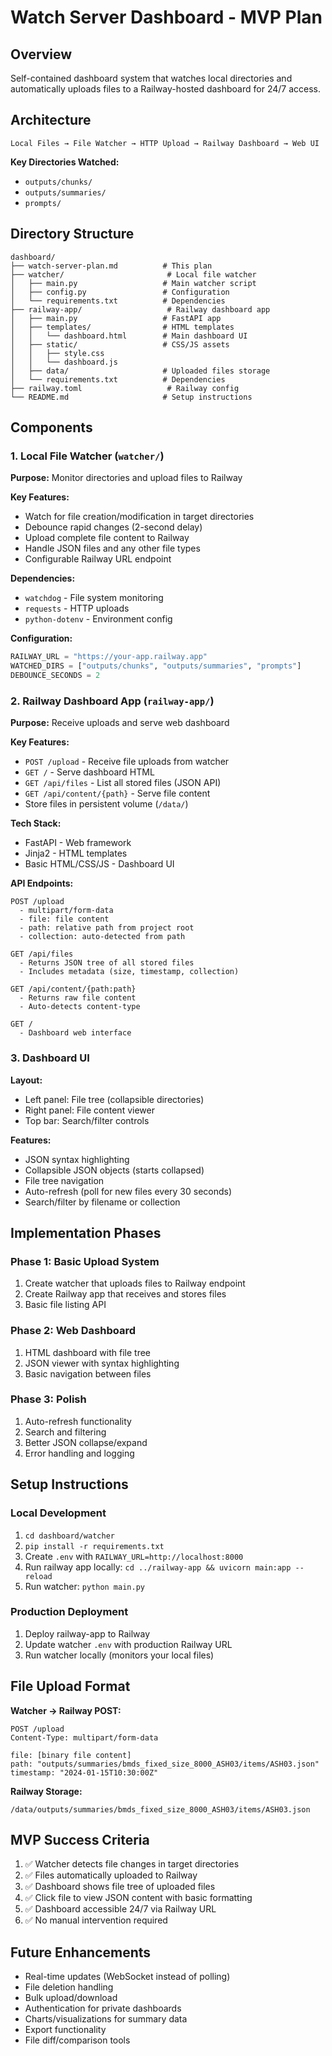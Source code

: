 # Watch Server Dashboard - MVP Plan

## Overview

Self-contained dashboard system that watches local directories and automatically uploads files to a Railway-hosted dashboard for 24/7 access.

## Architecture

```
Local Files → File Watcher → HTTP Upload → Railway Dashboard → Web UI
```

**Key Directories Watched:**
- `outputs/chunks/`
- `outputs/summaries/` 
- `prompts/`

## Directory Structure

```
dashboard/
├── watch-server-plan.md          # This plan
├── watcher/                       # Local file watcher
│   ├── main.py                   # Main watcher script
│   ├── config.py                 # Configuration
│   └── requirements.txt          # Dependencies
├── railway-app/                   # Railway dashboard app
│   ├── main.py                   # FastAPI app
│   ├── templates/                # HTML templates
│   │   └── dashboard.html        # Main dashboard UI
│   ├── static/                   # CSS/JS assets
│   │   ├── style.css
│   │   └── dashboard.js
│   ├── data/                     # Uploaded files storage
│   └── requirements.txt          # Dependencies
├── railway.toml                   # Railway config
└── README.md                     # Setup instructions
```

## Components

### 1. Local File Watcher (`watcher/`)

**Purpose:** Monitor directories and upload files to Railway

**Key Features:**
- Watch for file creation/modification in target directories
- Debounce rapid changes (2-second delay)
- Upload complete file content to Railway
- Handle JSON files and any other file types
- Configurable Railway URL endpoint

**Dependencies:**
- `watchdog` - File system monitoring
- `requests` - HTTP uploads
- `python-dotenv` - Environment config

**Configuration:**
```python
RAILWAY_URL = "https://your-app.railway.app"
WATCHED_DIRS = ["outputs/chunks", "outputs/summaries", "prompts"]
DEBOUNCE_SECONDS = 2
```

### 2. Railway Dashboard App (`railway-app/`)

**Purpose:** Receive uploads and serve web dashboard

**Key Features:**
- `POST /upload` - Receive file uploads from watcher
- `GET /` - Serve dashboard HTML
- `GET /api/files` - List all stored files (JSON API)
- `GET /api/content/{path}` - Serve file content
- Store files in persistent volume (`/data/`)

**Tech Stack:**
- FastAPI - Web framework
- Jinja2 - HTML templates
- Basic HTML/CSS/JS - Dashboard UI

**API Endpoints:**
```
POST /upload
  - multipart/form-data
  - file: file content
  - path: relative path from project root
  - collection: auto-detected from path

GET /api/files
  - Returns JSON tree of all stored files
  - Includes metadata (size, timestamp, collection)

GET /api/content/{path:path}
  - Returns raw file content
  - Auto-detects content-type

GET /
  - Dashboard web interface
```

### 3. Dashboard UI

**Layout:**
- Left panel: File tree (collapsible directories)
- Right panel: File content viewer
- Top bar: Search/filter controls

**Features:**
- JSON syntax highlighting
- Collapsible JSON objects (starts collapsed)
- File tree navigation
- Auto-refresh (poll for new files every 30 seconds)
- Search/filter by filename or collection

## Implementation Phases

### Phase 1: Basic Upload System
1. Create watcher that uploads files to Railway endpoint
2. Create Railway app that receives and stores files
3. Basic file listing API

### Phase 2: Web Dashboard
1. HTML dashboard with file tree
2. JSON viewer with syntax highlighting
3. Basic navigation between files

### Phase 3: Polish
1. Auto-refresh functionality
2. Search and filtering
3. Better JSON collapse/expand
4. Error handling and logging

## Setup Instructions

### Local Development
1. `cd dashboard/watcher`
2. `pip install -r requirements.txt`
3. Create `.env` with `RAILWAY_URL=http://localhost:8000`
4. Run railway app locally: `cd ../railway-app && uvicorn main:app --reload`
5. Run watcher: `python main.py`

### Production Deployment
1. Deploy railway-app to Railway
2. Update watcher `.env` with production Railway URL
3. Run watcher locally (monitors your local files)

## File Upload Format

**Watcher → Railway POST:**
```
POST /upload
Content-Type: multipart/form-data

file: [binary file content]
path: "outputs/summaries/bmds_fixed_size_8000_ASH03/items/ASH03.json"
timestamp: "2024-01-15T10:30:00Z"
```

**Railway Storage:**
```
/data/outputs/summaries/bmds_fixed_size_8000_ASH03/items/ASH03.json
```

## MVP Success Criteria

1. ✅ Watcher detects file changes in target directories
2. ✅ Files automatically uploaded to Railway  
3. ✅ Dashboard shows file tree of uploaded files
4. ✅ Click file to view JSON content with basic formatting
5. ✅ Dashboard accessible 24/7 via Railway URL
6. ✅ No manual intervention required

## Future Enhancements

- Real-time updates (WebSocket instead of polling)
- File deletion handling
- Bulk upload/download
- Authentication for private dashboards
- Charts/visualizations for summary data
- Export functionality
- File diff/comparison tools